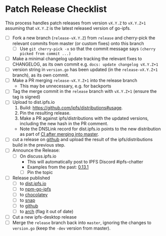 # Patch Release Checklist

This process handles patch releases from version `vX.Y.Z` to `vX.Y.Z+1` assuming that `vX.Y.Z` is the latest released version of go-ipfs.
- [ ] Fork a new branch (`release-vX.Y.Z`) from `release` and cherry-pick the relevant commits from master (or custom fixes) onto this branch
  - [ ] Use `git cherry-pick -x` so that the commit message says `(cherry picked from commit ...)`
- [ ] Make a minimal changelog update tracking the relevant fixes to CHANGELOG, as its own commit e.g. `docs: update changelog vX.Y.Z+1`
- [ ] version string in `version.go` has been updated (in the `release-vX.Y.Z+1` branch), as its own commit. 
- [ ] Make a PR merging `release-vX.Y.Z+1` into the release branch
  - This may be unnecessary, e.g. for backports
- [ ] Tag the merge commit in the `release` branch with `vX.Y.Z+1` (ensure the tag is signed)
- [ ] Upload to dist.ipfs.io
  1. Build: https://github.com/ipfs/distributions#usage.
  2. Pin the resulting release.
  3. Make a PR against ipfs/distributions with the updated versions, including the new hash in the PR comment.
  - Note the DNSLink record for dist.ipfs.io points to the new distribution as part of [CI after merging into master](https://github.com/ipfs/distributions/blob/master/.github/workflows/main.yml#L154).
- [ ] cut a release on [github](https://github.com/ipfs/go-ipfs/releases) and upload the result of the ipfs/distributions build in the previous step.
- [ ] Announce the Release:
  - [ ] On discuss.ipfs.io
    - This will automatically post to IPFS Discord #ipfs-chatter
    - Examples from the past: [0.13.1](https://discuss.ipfs.io/t/go-ipfs-v0-13-1-has-been-released/14599)
    - [ ] Pin the topic
- [ ] Release published
  - [ ] to [dist.ipfs.io](https://dist.ipfs.io)
  - [ ] to [npm-go-ipfs](https://github.com/ipfs/npm-go-ipfs)
  - [ ] to [chocolatey](https://chocolatey.org/packages/ipfs)
  - [ ] to [snap](https://snapcraft.io/ipfs)
  - [ ] to [github](https://github.com/ipfs/go-ipfs/releases)
  - [ ] to [arch](https://www.archlinux.org/packages/community/x86_64/go-ipfs/) (flag it out of date)
- [ ] Cut a new ipfs-desktop release
- [ ] Merge the `release` branch back into `master`, ignoring the changes to `version.go` (keep the `-dev` version from master).
